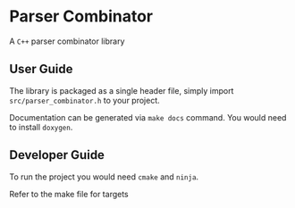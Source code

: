 # Parser Combinator

A `C++` parser combinator library

## User Guide

The library is packaged as a single header file, simply import `src/parser_combinator.h` to your project.

Documentation can be generated via `make docs` command. You would need to install `doxygen`.

## Developer Guide

To run the project you would need `cmake` and `ninja`.

Refer to the make file for targets